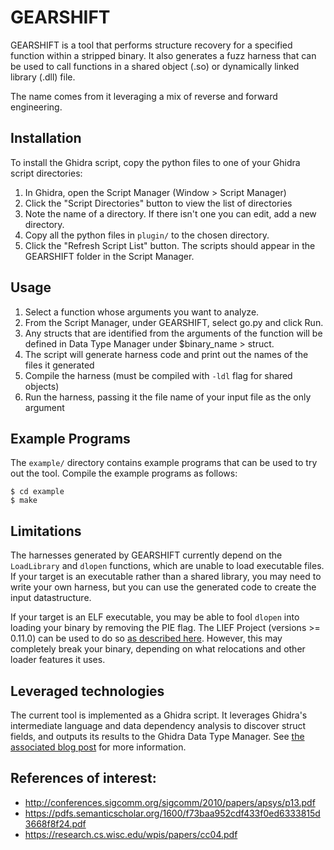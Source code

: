 # GEARSHIFT
GEARSHIFT is a tool that performs structure recovery for a specified function
within a stripped binary.  It also generates a fuzz harness that can be used
to call functions in a shared object (.so) or dynamically linked library (.dll)
file.

The name comes from it leveraging a mix of reverse and forward engineering.

## Installation

To install the Ghidra script, copy the python files to one of your Ghidra
script directories:

1. In Ghidra, open the Script Manager (Window > Script Manager)
2. Click the "Script Directories" button to view the list of directories
3. Note the name of a directory. If there isn't one you can edit, add a new directory.
4. Copy all the python files in `plugin/` to the chosen directory.
5. Click the "Refresh Script List" button. The scripts should appear in the GEARSHIFT folder in the Script Manager.

## Usage

1. Select a function whose arguments you want to analyze.
2. From the Script Manager, under GEARSHIFT, select go.py and click Run.
3. Any structs that are identified from the arguments of the function will be
   defined in Data Type Manager under $binary_name > struct.
4. The script will generate harness code and print out the names of the files
   it generated
5. Compile the harness (must be compiled with `-ldl` flag for shared objects)
6. Run the harness, passing it the file name of your input file as the only
argument

## Example Programs

The `example/` directory contains example programs that can be used to try out
the tool. Compile the example programs as follows:
```
$ cd example
$ make
```

## Limitations
The harnesses generated by GEARSHIFT currently depend on the `LoadLibrary` and
`dlopen` functions, which are unable to load executable files. If your target
is an executable rather than a shared library, you may need to write your own
harness, but you can use the generated code to create the input datastructure.

If your target is an ELF executable, you may be able to fool `dlopen` into
loading your binary by removing the PIE flag. The LIEF Project (versions >= 0.11.0)
can be used to do so [as described
here](https://lief.quarkslab.com/doc/latest/tutorials/08_elf_bin2lib.html#warning-for-glic-2-29-users).
However, this may completely break your binary, depending on what relocations
and other loader features it uses.

## Leveraged technologies
The current tool is implemented as a Ghidra script. It leverages Ghidra's
intermediate language and data dependency analysis to discover struct fields,
and outputs its results to the Ghidra Data Type Manager. See
[the associated blog post](https://blog.grimm-co.com/2020/11/automated-struct-identification-with.html)
for more information.

## References of interest:

- http://conferences.sigcomm.org/sigcomm/2010/papers/apsys/p13.pdf
- https://pdfs.semanticscholar.org/1600/f73baa952cdf433f0ed6333815d3668f8f24.pdf
- https://research.cs.wisc.edu/wpis/papers/cc04.pdf

